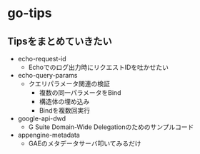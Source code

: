 # go-tips

Tipsをまとめていきたい
--
- echo-request-id
    - Echoでのログ出力時にリクエストIDを吐かせたい
- echo-query-params
    - クエリパラメータ関連の検証
        - 複数の同一パラメータをBind
        - 構造体の埋め込み
        - Bindを複数回実行
- google-api-dwd
    - G Suite Domain-Wide Delegationのためのサンプルコード
- appengine-metadata
    - GAEのメタデータサーバ叩いてみるだけ
